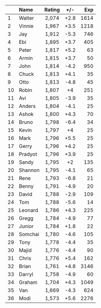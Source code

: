 | |Name|Rating|+/-|Exp|
|-|:---|:----:|:-:|--:|
|1|Walter|2,074|+2.8|1614|
|2|Vinnie|1,967|+3.5|1218|
|3|Jay|1,912|-5.3|746|
|4|Ebi|1,895|+3.7|405|
|5|Peter|1,817|+5.2|63|
|6|Armin|1,815|+3.7|50|
|7|John|1,814|-4.2|950|
|8|Chuck|1,813|+4.1|35|
|9|Otto|1,813|-4.8|45|
|10|Robin|1,807|+4|251|
|11|Avi|1,805|-3.9|35|
|12|Anders|1,804|-4.1|25|
|13|Ashok|1,800|+4.3|70|
|14|Bruno|1,798|-6.4|34|
|15|Kevin|1,797|+4|25|
|16|Mark|1,796|+5.5|25|
|17|Gerry|1,796|+4.2|25|
|18|Pradyot|1,796|+3.9|25|
|19|Sandy|1,795|+2|135|
|20|Shannon|1,795|-4.1|65|
|21|Rene|1,793|-6.8|21|
|22|Benny|1,791|-4.9|20|
|23|David|1,788|-2.9|109|
|24|Tom|1,788|-5.6|14|
|25|Leonard|1,786|+4.3|225|
|26|Gregg|1,784|-4.9|77|
|27|Junior|1,784|+1.8|22|
|28|Somchai|1,780|-4.6|105|
|29|Tony|1,778|-4.4|35|
|30|Majid|1,776|-4.4|90|
|31|Chris|1,776|+5.4|162|
|32|Brian|1,761|+4.8|3146|
|33|Darryl|1,758|-4.9|60|
|34|Graham|1,704|+4.3|1049|
|35|Van|1,669|-4.3|624|
|36|Modi|1,573|+5.6|2276|

